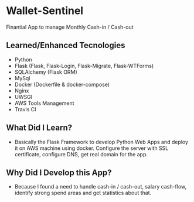 # Wallet-Sentinel
Finantial App to manage Monthly Cash-in / Cash-out

## Learned/Enhanced Tecnologies
* Python
* Flask (Flask, Flask-Login, Flask-Migrate, Flask-WTForms)
* SQLAlchemy (Flask ORM)
* MySql
* Docker (Dockerfile & docker-compose)
* Nginx
* UWSGI
* AWS Tools Management
* Travis CI

## What Did I Learn? 

* Basically the Flask Framework to develop Python Web Apps and deploy it on AWS machine using docker. Configure the server with SSL certificate, configure DNS, get real domain for the app. 

## Why Did I Develop this App?
* Because I found a need to handle cash-in / cash-out, salary cash-flow, identify strong spend areas and get statistics about that.
